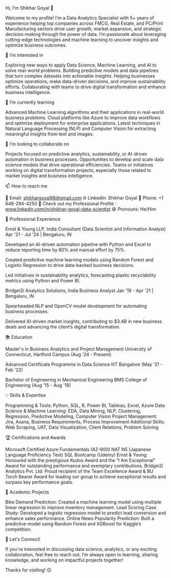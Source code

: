 Hi, I'm Shikhar Goyal 👋

Welcome to my profile! 
I'm a Data Analytics Specialist with 5+ years of experience helping top companies across FMCG, Real Estate, and PC/Print Manufacturing sectors drive user growth, market expansion, and strategic decision-making through the power of data. I’m passionate about leveraging cutting-edge technologies and machine learning to uncover insights and optimize business outcomes.

👀 I’m interested in

Exploring new ways to apply Data Science, Machine Learning, and AI to solve real-world problems.
Building predictive models and data pipelines that turn complex datasets into actionable insights.
Helping businesses optimize operations, make data-driven decisions, and improve sustainability efforts.
Collaborating with teams to drive digital transformation and enhance business intelligence.

🌱 I’m currently learning

Advanced Machine Learning algorithms and their applications in real-world business problems.
Cloud platforms like Azure to improve data workflows and optimize deployment for enterprise applications.
Latest techniques in Natural Language Processing (NLP) and Computer Vision for extracting meaningful insights from text and images.

💞️ I’m looking to collaborate on

Projects focused on predictive analytics, sustainability, or AI-driven automation in business processes.
Opportunities to develop and scale data science models that drive operational efficiencies.
Teams or initiatives working on digital transformation projects, especially those related to market insights and business intelligence.

📫 How to reach me

📧 Email: shikhargoyal98@gmail.com
🌐 LinkedIn: Shikhar Goyal
📱 Phone: +1 646-294-4250
💼 Check out my Professional Profile : www.linkedin.com/in/shikhar-goyal-data-scientist
😄 Pronouns: He/Him


🧠 Professional Experience

Ernst & Young LLP, India
Consultant (Data Scientist and Information Analyst)
Apr '21 - Jul '24 | Bengaluru, IN

Developed an AI-driven automation pipeline with Python and Excel to reduce reporting time by 80% and manual effort by 75%.

Created predictive machine learning models using Random Forest and Logistic Regression to drive data-backed business decisions.

Led initiatives in sustainability analytics, forecasting plastic recyclability metrics using Python and Power BI.

Bridgei2i Analytics Solutions, India
Business Analyst
Jan '19 - Apr '21 | Bengaluru, IN

Spearheaded NLP and OpenCV model development for automating business processes.

Delivered AI-driven market insights, contributing to $3.4B in new business deals and advancing the client’s digital transformation.

📚 Education

Master's in Business Analytics and Project Management
University of Connecticut, Hartford Campus (Aug '24 - Present)

Advanced Certificate Programme in Data Science
IIIT Bangalore (May '21 - Feb '22)

Bachelor of Engineering in Mechanical Engineering
BMS College of Engineering (Aug '15 - Aug '19)

💡 Skills & Expertise

Programming & Tools: Python, SQL, R, Power BI, Tableau, Excel, Azure
Data Science & Machine Learning: EDA, Data Mining, NLP, Clustering, Regression, Predictive Modeling, Computer Vision
Project Management: Jira, Asana, Business Requirements, Process Improvement
Additional Skills: Web Scraping, UAT, Data Visualization, Client Relations, Problem Solving

🏆 Certifications and Awards

Microsoft Certified Azure Fundamentals (AZ-900)
NAT N5 (Japanese Language Proficiency Test)
SQL Bootcamp (Udemy)
Ernst & Young: Honoured with the prestigious Kudos Award and the “I Am Exceptional” Award for outstanding performance and exemplary contributions.
Bridgei2i Analytics Pvt. Ltd: Proud recipient of the Team Excellence Award & BU Torch Bearer Award for leading our group to achieve exceptional results and surpass key performance goals.

🌟 Academic Projects

Bike Demand Prediction: Created a machine learning model using multiple linear regression to improve inventory management.
Lead Scoring Case Study: Developed a logistic regression model to predict lead conversion and enhance sales performance.
Online News Popularity Prediction: Built a predictive model using Random Forest and XGBoost for Kaggle’s competition.


🔗 Let's Connect!

If you're interested in discussing data science, analytics, or any exciting collaboration, feel free to reach out. I’m always open to learning, sharing knowledge, and working on impactful projects together!

Thanks for visiting! 😊

<!---
shikhargoyal98/shikhargoyal98 is a ✨ special ✨ repository because its `README.md` (this file) appears on your GitHub profile.
You can click the Preview link to take a look at your changes.
--->

